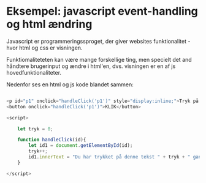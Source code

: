 # Eksempel: javascript event-handling og html ændring

Javascript er programmeringssproget, der giver websites funktionalitet -
hvor html og css er visningen.

Funktiomaliteteten kan være mange forskellige ting, men specielt det and håndtere brugerinput og ændre i html'en, dvs. visningen er en af js hovedfunktionaliteter.

Nedenfor ses en html og js kode blandet sammen:

```javascript

<p id="p1" onclick="handleClick('p1')" style="display:inline;">Tryk på denne tekst</p>
<button onclick="handleClick('p1')">KLIK</button>

<script>

    let tryk = 0;

    function handleClick(id){
        let id1 = document.getElementById(id);
        tryk++;
        id1.innerText = "Du har trykket på denne tekst " + tryk + " gange ";
    }

</script>

```
